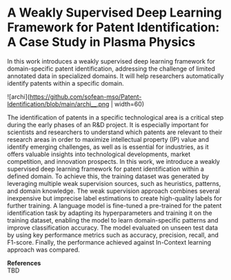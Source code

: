 # A Weakly Supervised Deep Learning Framework for Patent Identification: A Case Study in Plasma Physics

In this work introduces a weakly supervised deep learning framework for domain-specific patent identification, addressing the challenge of limited annotated data in specialized domains. It will help researchers automatically identify patents within a specific domain.


![archi](https://github.com/sofean-mso/Patent-Identification/blob/main/archi__.png | width=60)

The identification of patents in a specific technological area is a critical step during the early phases of an R\&D project. It is especially important for scientists and researchers to understand which patents are relevant to their research areas in order to maximize intellectual property (IP) value and identify emerging challenges, as well as is essential for industries, as it offers valuable insights into technological developments, market competition, and innovation prospects. In this work, we introduce a weakly supervised deep learning framework for patent identification within a defined domain. To achieve this, the training dataset was generated by leveraging multiple weak supervision sources, such as heuristics, patterns, and domain knowledge. The weak supervision approach combines several inexpensive but imprecise label estimations to create high-quality labels for further training. A language model is fine-tuned a pre-trained for the patent identification task by adapting its hyperparameters and training it on the training dataset, enabling the model to learn domain-specific patterns and improve classification accuracy. The model evaluated  on unseen test data by using key performance metrics such as accuracy, precision, recall, and F1-score. Finally, the performance achieved against In-Context learning approach was compared. 


**References**   
TBD


